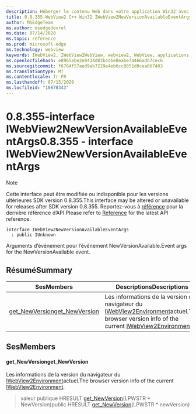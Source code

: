 ```yaml
---
description: Héberger le contenu Web dans votre application Win32 avec le contrôle Microsoft Edge WebView2
title: 0.8.355-WebView2 C++ Win32 IWebView2NewVersionAvailableEventArgs
author: MSEdgeTeam
ms.author: msedgedevrel
ms.date: 07/14/2020
ms.topic: reference
ms.prod: microsoft-edge
ms.technology: webview
keywords: IWebView2, IWebView2WebView, webview2, WebView, applications Win32, Win32, Edge
ms.openlocfilehash: e8965ebe2e0434d83b4d6e8eabe74466adb7cec6
ms.sourcegitcommit: f6764f57aed9ab7229e4eb6cc8851d0cea667403
ms.translationtype: MT
ms.contentlocale: fr-FR
ms.lasthandoff: 07/15/2020
ms.locfileid: "10878343"
---
```

# <span data-ttu-id="7a8b4-104">0.8.355-interface IWebView2NewVersionAvailableEventArgs</span><span class="sxs-lookup"><span data-stu-id="7a8b4-104">0.8.355 - interface IWebView2NewVersionAvailableEventArgs</span></span> 

> [!NOTE]
> <span data-ttu-id="7a8b4-105">Cette interface peut être modifiée ou indisponible pour les versions ultérieures SDK version 0.8.355.</span><span class="sxs-lookup"><span data-stu-id="7a8b4-105">This interface may be altered or unavailable for releases after SDK version 0.8.355.</span></span> <span data-ttu-id="7a8b4-106">Reportez-vous à [référence](../../../webview2-api-reference.md) pour la dernière référence d’API.</span><span class="sxs-lookup"><span data-stu-id="7a8b4-106">Please refer to [Reference](../../../webview2-api-reference.md) for the latest API reference.</span></span>

```
interface IWebView2NewVersionAvailableEventArgs
  : public IUnknown
```

<span data-ttu-id="7a8b4-107">Arguments d’événement pour l’événement NewVersionAvailable.</span><span class="sxs-lookup"><span data-stu-id="7a8b4-107">Event args for the NewVersionAvailable event.</span></span>

## <span data-ttu-id="7a8b4-108">Résumé</span><span class="sxs-lookup"><span data-stu-id="7a8b4-108">Summary</span></span>

 <span data-ttu-id="7a8b4-109">Ses</span><span class="sxs-lookup"><span data-stu-id="7a8b4-109">Members</span></span>                        | <span data-ttu-id="7a8b4-110">Descriptions</span><span class="sxs-lookup"><span data-stu-id="7a8b4-110">Descriptions</span></span>
--------------------------------|---------------------------------------------
[<span data-ttu-id="7a8b4-111">get_NewVersion</span><span class="sxs-lookup"><span data-stu-id="7a8b4-111">get_NewVersion</span></span>](#get_newversion) | <span data-ttu-id="7a8b4-112">Les informations de la version du navigateur du [IWebView2Environment](IWebView2Environment.md)actuel.</span><span class="sxs-lookup"><span data-stu-id="7a8b4-112">The browser version info of the current [IWebView2Environment](IWebView2Environment.md).</span></span>

## <span data-ttu-id="7a8b4-113">Ses</span><span class="sxs-lookup"><span data-stu-id="7a8b4-113">Members</span></span>

#### <span data-ttu-id="7a8b4-114">get_NewVersion</span><span class="sxs-lookup"><span data-stu-id="7a8b4-114">get_NewVersion</span></span> 

<span data-ttu-id="7a8b4-115">Les informations de la version du navigateur du [IWebView2Environment](IWebView2Environment.md)actuel.</span><span class="sxs-lookup"><span data-stu-id="7a8b4-115">The browser version info of the current [IWebView2Environment](IWebView2Environment.md).</span></span>

> <span data-ttu-id="7a8b4-116">valeur publique HRESULT [get_NewVersion](#get_newversion)(LPWSTR \* NewVersion)</span><span class="sxs-lookup"><span data-stu-id="7a8b4-116">public HRESULT [get_NewVersion](#get_newversion)(LPWSTR \* newVersion)</span></span>

